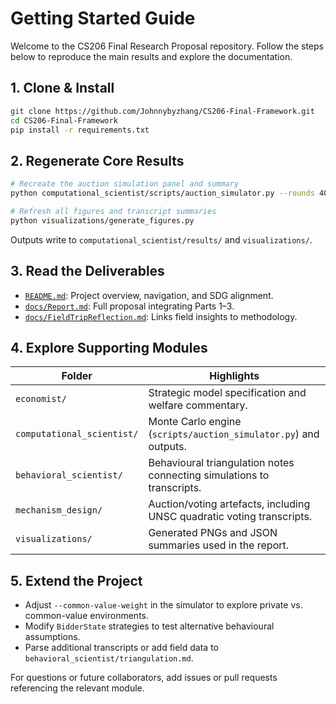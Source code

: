 # Getting Started Guide

Welcome to the CS206 Final Research Proposal repository. Follow the steps below to reproduce the main results and explore the documentation.

## 1. Clone & Install

```bash
git clone https://github.com/Johnnybyzhang/CS206-Final-Framework.git
cd CS206-Final-Framework
pip install -r requirements.txt
```

## 2. Regenerate Core Results

```bash
# Recreate the auction simulation panel and summary
python computational_scientist/scripts/auction_simulator.py --rounds 40 --seed 42

# Refresh all figures and transcript summaries
python visualizations/generate_figures.py
```

Outputs write to `computational_scientist/results/` and `visualizations/`.

## 3. Read the Deliverables

- [`README.md`](README.md): Project overview, navigation, and SDG alignment.  
- [`docs/Report.md`](docs/Report.md): Full proposal integrating Parts 1–3.  
- [`docs/FieldTripReflection.md`](docs/FieldTripReflection.md): Links field insights to methodology.

## 4. Explore Supporting Modules

| Folder | Highlights |
| --- | --- |
| `economist/` | Strategic model specification and welfare commentary. |
| `computational_scientist/` | Monte Carlo engine (`scripts/auction_simulator.py`) and outputs. |
| `behavioral_scientist/` | Behavioural triangulation notes connecting simulations to transcripts. |
| `mechanism_design/` | Auction/voting artefacts, including UNSC quadratic voting transcripts. |
| `visualizations/` | Generated PNGs and JSON summaries used in the report. |

## 5. Extend the Project

- Adjust `--common-value-weight` in the simulator to explore private vs. common-value environments.  
- Modify `BidderState` strategies to test alternative behavioural assumptions.  
- Parse additional transcripts or add field data to `behavioral_scientist/triangulation.md`.

For questions or future collaborators, add issues or pull requests referencing the relevant module.
